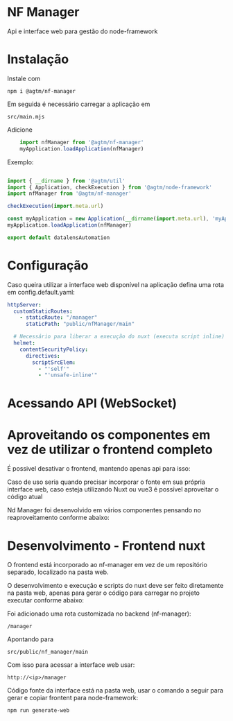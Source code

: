 # NF Manager

Api e interface web para gestão do node-framework

# Instalação

Instale com

    npm i @agtm/nf-manager

Em seguida é necessário carregar a aplicação em 

    src/main.mjs

Adicione

```javascript
    import nfManager from '@agtm/nf-manager'
    myApplication.loadApplication(nfManager)
```
    
Exemplo:
```javascript

import { __dirname } from '@agtm/util'
import { Application, checkExecution } from '@agtm/node-framework'
import nfManager from '@agtm/nf-manager'

checkExecution(import.meta.url)

const myApplication = new Application(__dirname(import.meta.url), 'myApplication')
myApplication.loadApplication(nfManager)

export default datalensAutomation

```
# Configuração

Caso queira utilizar a interface web disponível na aplicação defina uma rota em config.default.yaml:

```yaml
httpServer:
  customStaticRoutes:
    - staticRoute: "/manager"
      staticPath: "public/nfManager/main"

  # Necessário para liberar a execução do nuxt (executa script inline)
  helmet:
    contentSecurityPolicy:
      directives:
        scriptSrcElem:
          - "'self'"
          - "'unsafe-inline'"
```

# Acessando API (WebSocket)


# Aproveitando os componentes em vez de utilizar o frontend completo

É possivel desativar o frontend, mantendo apenas api para isso:

<TODO>

Caso de uso seria quando precisar incorporar o fonte em sua própria interface web, caso esteja utilizando Nuxt ou vue3 é
possível aproveitar o código atual

Nd Manager foi desenvolvido em vários componentes pensando no reaproveitamento conforme abaixo:

<TODO>

# Desenvolvimento - Frontend nuxt

O frontend está incorporado ao nf-manager em vez de um repositório separado, localizado na pasta web.

O desenvolvimento e execução e scripts do nuxt deve ser feito diretamente na pasta web, apenas para gerar o código para
carregar no projeto executar conforme abaixo:

Foi adicionado uma rota customizada no backend (nf-manager):

    /manager

Apontando para

    src/public/nf_manager/main

Com isso para acessar a interface web usar:

    http://<ip>/manager

Código fonte da interface está na pasta web, usar o comando a seguir para gerar e copiar frontent para node-framework:

    npm run generate-web


